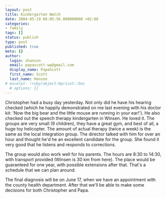 ```yaml
---
layout: post
title: Kindergarten Watch
date: 2004-05-19 06:05:56.000000000 +02:00
categories:
- family
tags: []
status: publish
type: post
published: true
meta: {}
author:
  login: shanson
  email: papascott-wp@gmail.com
  display_name: PapaScott
  first_name: Scott
  last_name: Hanson
# excerpt: !ruby/object:Hpricot::Doc
  # options: {}
---
```

<p>Christopher had a busy day yesterday. Not only did he have his hearing checked (which he happily demonstrated on me last evening with his doctor kit: 'Now the big bear and the little mouse are running in your ear!'). He also checked out the speech therapy kindergarten in Winsen. He loved it. The groups are very small (9 children), they have a great gym, and best of all, a huge toy helicopter. The amount of actual therapy (twice a week) is the same as the local integration group. The director talked with him for over an hour and thought he'd he an excellent candidate for the group. She found it very good that he listens and responds to corrections.</p>
<p>The group would also work well for his parents. The hours are 8:30 to 14:30, with transport provided (Winsen is 30 km from here). The place would be guaranteed for one year, with possible extensions after that. That's a schedule that we can plan around.</p>
<p>The final diagnosis will be on June 17, when we have an appointment with the county health department. After that we'll be able to make some decisions for both Christopher and Papa.</p>
